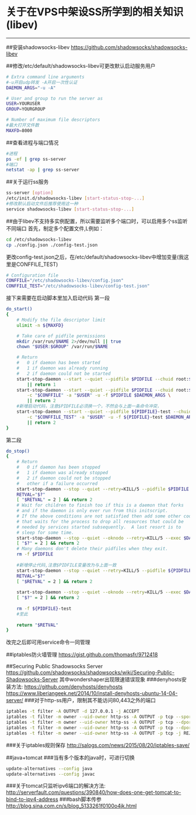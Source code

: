 # 关于在VPS中架设SS所学到的相关知识(libev)
---------

##安装shadowsocks-libev
https://github.com/shadowsocks/shadowsocks-libev

##修改/etc/default/shadowsocks-libev可更改默认启动服务用户
```bash
# Extra command line arguments
#-u开启udp转发 -A开启一次性认证
DAEMON_ARGS="-u -A"

# User and group to run the server as
USER=YOURUSER
GROUP=YOURGROUP

# Number of maximum file descriptors
#最大打开文件数
MAXFD=8000
```

##查看进程与端口情况
```bash
#进程
ps -ef | grep ss-server
#端口
netstat -ap | grep ss-server
```

##关于运行ss服务
```bash
ss-server [option]
/etc/init.d/shadowsocks-libev [start-status-stop-...]
#修改默认启动文件后推荐使用这一种
service shadowsocks-libev [start-status-stop-...]
```

##由于libev不支持多实例配置，所以需要监听多个端口时，可以启用多个ss监听不同端口
首先，制定多个配置文件,L例如：
```bash
cd /etc/shadowsocks-libev
cp ./config.json ./config-test.json
```
更改config-test.json之后，在/etc/default/shadowsocks-libev中增加变量(我这里是CONFFILE_TEST)
```bash
# Configuration file
CONFFILE="/etc/shadowsocks-libev/config.json"
CONFFILE_TEST="/etc/shadowsocks-libev/config-test.json"
```
接下来需要在启动脚本里加入启动代码
第一段
```bash
do_start()
{
    # Modify the file descriptor limit
    ulimit -n ${MAXFD}

    # Take care of pidfile permissions
    mkdir /var/run/$NAME 2>/dev/null || true
    chown "$USER:$GROUP" /var/run/$NAME

    # Return
    #   0 if daemon has been started
    #   1 if daemon was already running
    #   2 if daemon could not be started
    start-stop-daemon --start --quiet --pidfile $PIDFILE --chuid root:$GROUP --exec $DAEMON --test > /dev/null \
        || return 1
    start-stop-daemon --start --quiet --pidfile $PIDFILE --chuid root:$GROUP --exec $DAEMON -- \
        -c "$CONFFILE" -a "$USER" -u -f $PIDFILE $DAEMON_ARGS \
        || return 2
    #新增启动代码，注意$PIDFILE必须换一个，不然会与上面一条命令冲突，
    start-stop-daemon --start --quiet --pidfile ${PIDFILE}-test --chuid root:$GROUP --exec $DAEMON -- \
        -c "$CONFFILE_TEST" -a "$USER" -u -f ${PIDFILE}-test $DAEMON_ARGS \
        || return 2
}
```
第二段
```bash
do_stop()
{
    # Return
    #   0 if daemon has been stopped
    #   1 if daemon was already stopped
    #   2 if daemon could not be stopped
    #   other if a failure occurred
    start-stop-daemon --stop --quiet --retry=KILL/5 --pidfile $PIDFILE --exec $DAEMON
    RETVAL="$?"
    [ "$RETVAL" = 2 ] && return 2
    # Wait for children to finish too if this is a daemon that forks
    # and if the daemon is only ever run from this initscript.
    # If the above conditions are not satisfied then add some other code
    # that waits for the process to drop all resources that could be
    # needed by services started subsequently.  A last resort is to
    # sleep for some time.
    start-stop-daemon --stop --quiet --oknodo --retry=KILL/5 --exec $DAEMON
    [ "$?" = 2 ] && return 2
    # Many daemons don't delete their pidfiles when they exit.
    rm -f $PIDFILE
    
    #新增停止代码,注意$PIDFILE变量改为与上面一致
    start-stop-daemon --stop --quiet --retry=KILL/5 --pidfile ${PIDFILE}-test --exec $DAEMON
    RETVAL="$?"
    [ "$RETVAL" = 2 ] && return 2
    
    start-stop-daemon --stop --quiet --oknodo --retry=KILL/5 --exec $DAEMON
    [ "$?" = 2 ] && return 2
    
    rm -f ${PIDFILE}-test
    #至此
    
    return "$RETVAL"
}
```
改完之后即可用service命令一同管理

##iptables防火墙管理
https://gist.github.com/thomasfr/9712418

##Securing Public Shadowsocks Server
https://github.com/shadowsocks/shadowsocks/wiki/Securing-Public-Shadowsocks-Server
其中wondershaper出现限速错误现象
###denyhosts安装方法:
https://github.com/denyhosts/denyhosts
https://www.liberiangeek.net/2014/10/install-denyhosts-ubuntu-14-04-server/
###对于http-ss用户，限制其不能访问80,443之外的端口
```bash
iptables -t filter -A OUTPUT -d 127.0.0.1 -j ACCEPT
iptables -t filter -m owner --uid-owner http-ss -A OUTPUT -p tcp --sport ssport -j ACCEPT
iptables -t filter -m owner --uid-owner http-ss -A OUTPUT -p tcp --dport 80 -j ACCEPT
iptables -t filter -m owner --uid-owner http-ss -A OUTPUT -p tcp --dport 443 -j ACCEPT
iptables -t filter -m owner --uid-owner http-ss -A OUTPUT -p tcp -j REJECT --reject-with tcp-reset
```
###关于iptables规则保存
http://salogs.com/news/2015/08/20/iptables-save/

##java+tomcat
###当有多个版本的java时，可进行切换
```bash
update-alternatives --config java
update-alternatives --config javac
```
###关于tomcat只监听ipv6端口的解决方法:
http://serverfault.com/questions/390840/how-does-one-get-tomcat-to-bind-to-ipv4-address
###bash脚本传参
http://blog.sina.com.cn/s/blog_5133261f0100o4jk.html
